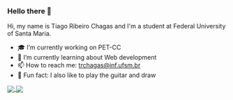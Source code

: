 ### Hello there :eyes:

Hi, my name is Tiago Ribeiro Chagas and I'm a student at Federal University of Santa Maria. 

- 🎓 I’m currently working on PET-CC
- 📰 I’m currently learning about Web development
- 📫 How to reach me: trchagas@inf.ufsm.br
- 🎵 Fun fact: I also like to play the guitar and draw


<a href="#">
  <img align="center" src="https://github-readme-stats.vercel.app/api?username=trchagas&count_private=true&show_icons=true&theme=dracula&hide=issues" />
</a>

<a href="#">
  <img align="center" src="https://github-readme-stats.vercel.app/api/top-langs/?username=trchagas&layout=compact&theme=dracula" />
</a>

